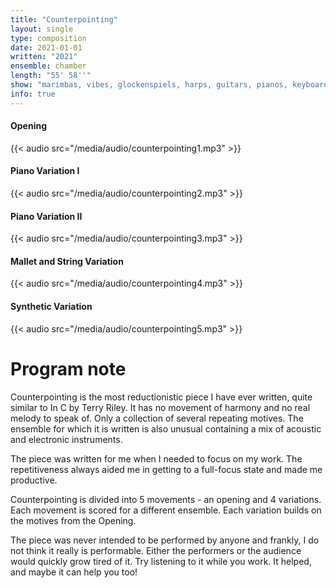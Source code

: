 ```yaml
---
title: "Counterpointing"
layout: single
type: composition
date: 2021-01-01
written: "2021"
ensemble: chamber
length: "55' 58''"
show: "marimbas, vibes, glockenspiels, harps, guitars, pianos, keyboards, synths, shaker (unperformable)"
info: true
---
```


#### Opening

{{< audio src="/media/audio/counterpointing1.mp3" >}}

#### Piano Variation I

{{< audio src="/media/audio/counterpointing2.mp3" >}}

#### Piano Variation II

{{< audio src="/media/audio/counterpointing3.mp3" >}}

#### Mallet and String Variation

{{< audio src="/media/audio/counterpointing4.mp3" >}}

#### Synthetic Variation

{{< audio src="/media/audio/counterpointing5.mp3" >}}

# Program note

Counterpointing is the most reductionistic piece I have ever written, quite similar to In C by Terry Riley. It has no movement of harmony and no real melody to speak of. Only a collection of several repeating motives. The ensemble for which it is written is also unusual containing a mix of acoustic and electronic instruments.

The piece was written for me when I needed to focus on my work. The repetitiveness always aided me in getting to a full-focus state and made me productive.

Counterpointing is divided into 5 movements - an opening and 4 variations. Each movement is scored for a different ensemble. Each variation builds on the motives from the Opening.

The piece was never intended to be performed by anyone and frankly, I do not think it really is performable. Either the performers or the audience would quickly grow tired of it. Try listening to it while you work. It helped, and maybe it can help you too!